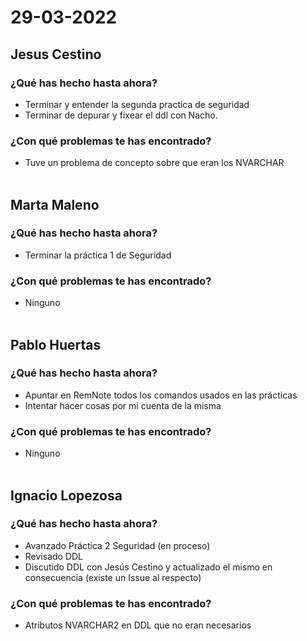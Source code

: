 # 29-03-2022
## Jesus Cestino
### ¿Qué has hecho hasta ahora?
- Terminar y entender la segunda practica de seguridad
- Terminar de depurar y fixear el ddl con Nacho.
### ¿Con qué problemas te has encontrado?
- Tuve un problema de concepto sobre que eran los NVARCHAR
<br><br>

## Marta Maleno
### ¿Qué has hecho hasta ahora?
- Terminar la práctica 1 de Seguridad
### ¿Con qué problemas te has encontrado?
- Ninguno
<br><br>
## Pablo Huertas
### ¿Qué has hecho hasta ahora?
- Apuntar en RemNote todos los comandos usados en las prácticas
- Intentar hacer cosas por mi cuenta de la misma
### ¿Con qué problemas te has encontrado?
- Ninguno
<br><br>
## Ignacio Lopezosa
### ¿Qué has hecho hasta ahora?
- Avanzado Práctica 2 Seguridad (en proceso)
- Revisado DDL
- Discutido DDL con Jesús Cestino y actualizado el mismo en consecuencia (existe un Issue al respecto)
### ¿Con qué problemas te has encontrado?
- Atributos NVARCHAR2 en DDL que no eran necesarios
<br><br>

